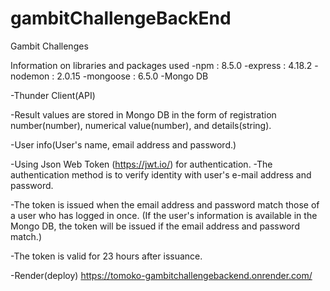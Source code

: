 # gambitChallengeBackEnd
Gambit Challenges

Information on libraries and packages used
-npm : 8.5.0
-express : 4.18.2
-nodemon : 2.0.15
-mongoose : 6.5.0
-Mongo DB

-Thunder Client(API)

-Result values are stored in Mongo DB in the form of registration number(number), numerical value(number), and details(string).

-User info(User's name, email address and password.)

-Using Json Web Token (https://jwt.io/) for authentication.
-The authentication method is to verify  identity with user's e-mail address and password.

-The token is issued when the email address and password match those of a user who has logged in once. (If the user's information is available in the Mongo DB, the token will be issued if the email address and password match.)

-The token is valid for 23 hours after issuance.

-Render(deploy)
https://tomoko-gambitchallengebackend.onrender.com/
